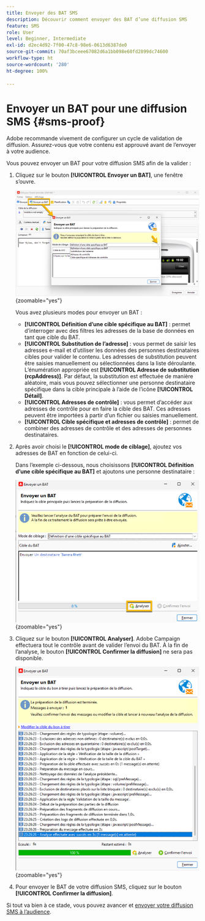 ```yaml
---
title: Envoyer des BAT SMS
description: Découvrir comment envoyer des BAT d’une diffusion SMS
feature: SMS
role: User
level: Beginner, Intermediate
exl-id: d2ec4d92-7f00-47c8-98e6-0613d6387de0
source-git-commit: 70af3bceee67082d6a1bb098e60fd2899dc74600
workflow-type: ht
source-wordcount: '280'
ht-degree: 100%

---
```


# Envoyer un BAT pour une diffusion SMS {#sms-proof}

Adobe recommande vivement de configurer un cycle de validation de diffusion. Assurez-vous que votre contenu est approuvé avant de l’envoyer à votre audience.

Vous pouvez envoyer un BAT pour votre diffusion SMS afin de la valider :

1. Cliquez sur le bouton **[!UICONTROL Envoyer un BAT]**, une fenêtre s’ouvre.

   ![](assets/proof_targeting.png){zoomable="yes"}

   Vous avez plusieurs modes pour envoyer un BAT :

   * **[!UICONTROL Définition d’une cible spécifique au BAT]** : permet d’interroger avec des filtres les adresses de la base de données en tant que cible du BAT.
   * **[!UICONTROL Substitution de l’adresse]** : vous permet de saisir les adresses e-mail et d’utiliser les données des personnes destinataires cibles pour valider le contenu. Les adresses de substitution peuvent être saisies manuellement ou sélectionnées dans la liste déroulante. L’énumération appropriée est **[!UICONTROL Adresse de substitution (rcpAddress)]**.
Par défaut, la substitution est effectuée de manière aléatoire, mais vous pouvez sélectionner une personne destinataire spécifique dans la cible principale à l’aide de l’icône **[!UICONTROL Détail]**.
   * **[!UICONTROL Adresses de contrôle]** : vous permet d’accéder aux adresses de contrôle pour en faire la cible des BAT. Ces adresses peuvent être importées à partir d’un fichier ou saisies manuellement.
   * **[!UICONTROL Cible spécifique et adresses de contrôle]** : permet de combiner des adresses de contrôle et des adresses de personnes destinataires.

1. Après avoir choisi le **[!UICONTROL mode de ciblage]**, ajoutez vos adresses de BAT en fonction de celui-ci.

   Dans l’exemple ci-dessous, nous choisissons **[!UICONTROL Définition d’une cible spécifique au BAT]** et ajoutons une personne destinataire :

   ![](assets/proof_recipient.png){zoomable="yes"}

1. Cliquez sur le bouton **[!UICONTROL Analyser]**.
Adobe Campaign effectuera tout le contrôle avant de valider l’envoi du BAT. À la fin de l’analyse, le bouton **[!UICONTROL Confirmer la diffusion]** ne sera pas disponible.

   ![](assets/proof_analyze.png){zoomable="yes"}

1. Pour envoyer le BAT de votre diffusion SMS, cliquez sur le bouton **[!UICONTROL Confirmer la diffusion]**.

Si tout va bien à ce stade, vous pouvez avancer et [envoyer votre diffusion SMS à l’audience](sms-audience.md).
